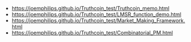 * https://joemphilips.github.io/Truthcoin_test/Truthcoin_memo.html
* https://joemphilips.github.io/Truthcoin_test/LMSR_function_demo.html
* https://joemphilips.github.io/Truthcoin_test/Market_Making_Framework.html
* https://joemphilips.github.io/Truthcoin_test/Combinatorial_PM.html
